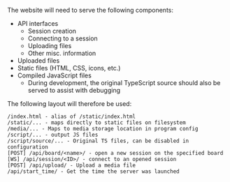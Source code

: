 The website will need to serve the following components:
- API interfaces
	- Session creation
	- Connecting to a session
	- Uploading files
	- Other misc. information
- Uploaded files
- Static files (HTML, CSS, icons, etc.)
- Compiled JavaScript files
	- During development, the original TypeScript source should also be served to assist with debugging

The following layout will therefore be used:

```
/index.html - alias of /static/index.html
/static/... - maps directly to static files on filesystem
/media/... - Maps to media storage location in program config
/script/... - output JS files
/script/source/... - Original TS files, can be disabled in configuration
[POST] /api/board/<name>/ - open a new session on the specified board
[WS] /api/session/<ID>/ - connect to an opened session
[POST] /api/upload/ - Upload a media file
/api/start_time/ - Get the time the server was launched
```
